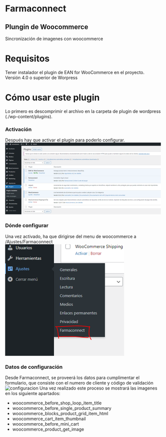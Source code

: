 # Farmaconnect
## Plungin de Woocommerce
Sincronización de imagenes con woocommerce

# Requisitos
Tener instalador el plugin de EAN for WooCommerce en el proyecto.
Versión 4.0 o superior de Worpress

# Cómo usar este plugin
Lo primero es descomprimir el archivo en la carpeta de plugin de wordpress (./wp-content/plugins).
### Activación
Después hay que activar el plugin para poderlo configurar.
![Activar plugin](img/activar_plugin.png)
### Dónde configurar
Una vez activado, ha que dirigirse del menu de woocommerce a /Ajustes/Farmaconnect
![configuracion](img/configuracion.png)
### Datos de configuración
Desde Farmaconnect, se proveerá los datos para cumplimentar el formulario, que consiste con el numero de cliente y código de validación
![configuracion](img/datos_de_configuración.png)
Una vez realizado este proceso se mostrará las imagenes en los siguiente apartados:

- woocommerce_before_shop_loop_item_title
- woocommerce_before_single_product_summary
- woocommerce_blocks_product_grid_item_html
- woocommerce_cart_item_thumbnail
- woocommerce_before_mini_cart
- woocommerce_product_get_image
